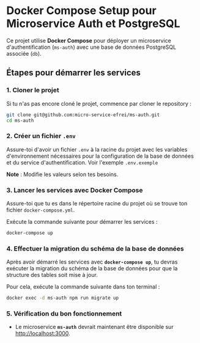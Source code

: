 # Docker Compose Setup pour Microservice Auth et PostgreSQL

Ce projet utilise **Docker Compose** pour déployer un microservice d'authentification (`ms-auth`) avec une base de données PostgreSQL associée (`db`).

## Étapes pour démarrer les services

### 1. Cloner le projet

Si tu n'as pas encore cloné le projet, commence par cloner le repository :

```bash
git clone git@github.com:micro-service-efrei/ms-auth.git
cd ms-auth
```

### 2. Créer un fichier `.env`

Assure-toi d'avoir un fichier `.env` à la racine du projet avec les variables d'environnement nécessaires pour la configuration de la base de données et du service d'authentification.
Voir l'exemple `.env.exemple`

**Note** : Modifie les valeurs selon tes besoins.

### 3. Lancer les services avec Docker Compose

Assure-toi que tu es dans le répertoire racine du projet où se trouve ton fichier `docker-compose.yml`.

Exécute la commande suivante pour démarrer les services :

```bash
docker-compose up
```

### 4. Effectuer la migration du schéma de la base de données

Après avoir démarré les services avec **`docker-compose up`**, tu devras exécuter la migration du schéma de la base de données pour que la structure des tables soit mise à jour.

Pour cela, exécute la commande suivante dans ton terminal :

```bash
docker exec -d ms-auth npm run migrate up
```

### 5. Vérification du bon fonctionnement

- Le microservice **`ms-auth`** devrait maintenant être disponible sur [http://localhost:3000](http://localhost:3000).
